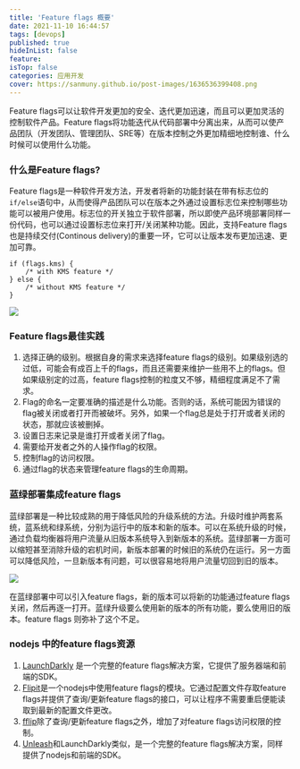```yaml
---
title: 'Feature flags 概要'
date: 2021-11-10 16:44:57
tags: [devops]
published: true
hideInList: false
feature: 
isTop: false
categories: 应用开发
cover: https://sanmuny.github.io/post-images/1636536399408.png
---
```

Feature flags可以让软件开发更加的安全、迭代更加迅速，而且可以更加灵活的控制软件产品。Feature flags将功能迭代从代码部署中分离出来，从而可以使产品团队（开发团队、管理团队、SRE等）在版本控制之外更加精细地控制谁、什么时候可以使用什么功能。

<!-- more -->

### 什么是Feature flags?

Feature flags是一种软件开发方法，开发者将新的功能封装在带有标志位的`if/else`语句中，从而使得产品团队可以在版本之外通过设置标志位来控制哪些功能可以被用户使用。标志位的开关独立于软件部署，所以即使产品环境部署同样一份代码，也可以通过设置标志位来打开/关闭某种功能。因此，支持Feature  flags也是持续交付(Continous delivery)的重要一环，它可以让版本发布更加迅速、更加可靠。

```
if (flags.kms) {
    /* with KMS feature */
} else {
    /* without KMS feature */
}
```

![](https://sanmuny.github.io/post-images/1636536399408.png)


### Feature flags最佳实践

1. 选择正确的级别。根据自身的需求来选择feature flags的级别。如果级别选的过低，可能会有成百上千的flags，而且还需要来维护一些用不上的flags。但如果级别定的过高，feature flags控制的粒度又不够，精细程度满足不了需求。
2. Flag的命名一定要准确的描述是什么功能。否则的话，系统可能因为错误的flag被关闭或者打开而被破坏。另外，如果一个flag总是处于打开或者关闭的状态，那就应该被删掉。
3. 设置日志来记录是谁打开或者关闭了flag。
4. 需要给开发者之外的人操作flag的权限。
5. 控制flag的访问权限。
6. 通过flag的状态来管理feature flags的生命周期。

### 蓝绿部署集成feature flags

蓝绿部署是一种比较成熟的用于降低风险的升级系统的方法。升级时维护两套系统，蓝系统和绿系统，分别为运行中的版本和新的版本。可以在系统升级的时候，通过负载均衡器将用户流量从旧版本系统导入到新版本的系统。蓝绿部署一方面可以缩短甚至消除升级的宕机时间，新版本部署的时候旧的系统仍在运行。另一方面可以降低风险，一旦新版本有问题，可以很容易地将用户流量切回到旧的版本。

![](https://sanmuny.github.io/post-images/1636948353910.png)

在蓝绿部署中可以引入feature flags，新的版本可以将新的功能通过feature flags关闭，然后再逐一打开。蓝绿升级要么使用新的版本的所有功能，要么使用旧的版本。feature flags 则弥补了这个不足。

### nodejs 中的feature flags资源

1. [LaunchDarkly](https://launchdarkly.com/feature-management/) 是一个完整的feature flags解决方案，它提供了服务器端和前端的SDK。
2. [Flipit](https://github.com/FenrirUnbound/flipit)是一个nodejs中使用feature flags的模块。它通过配置文件存取feature flags并提供了查询/更新feature flags的接口，可以让程序不需要重启便能读取到最新的配置文件更改。
3. [fflip](https://github.com/FredKSchott/fflip)除了查询/更新feature flags之外，增加了对feature flags访问权限的控制。
4. [Unleash](https://github.com/Unleash/unleash)和LaunchDarkly类似，是一个完整的feature flags解决方案，同样提供了nodejs和前端的SDK。





